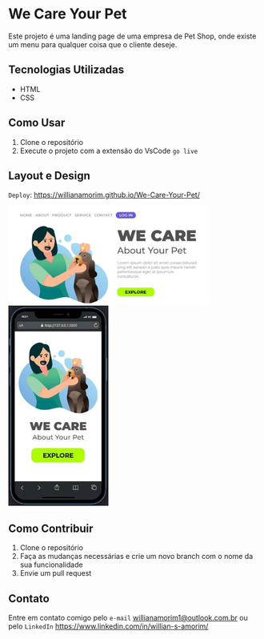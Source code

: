 # We Care Your Pet

Este projeto é uma landing page de uma empresa de Pet Shop, onde existe um menu para qualquer coisa que o cliente deseje. 

## Tecnologias Utilizadas

- HTML
- CSS

## Como Usar

1. Clone o repositório
2. Execute o projeto com a extensão do VsCode `go live`

## Layout e Design
`Deploy`: https://willianamorim.github.io/We-Care-Your-Pet/

<img width="400px" src="./images/imgWeb.jpeg">
<img width="200px" height="400px" src="./images/imgMobile.jpeg">

## Como Contribuir

1. Clone o repositório
2. Faça as mudanças necessárias e crie um novo branch com o nome da sua funcionalidade
4. Envie um pull request

## Contato

Entre em contato comigo pelo `e-mail` willianamorim1@outlook.com.br ou pelo `LinkedIn` https://www.linkedin.com/in/willian-s-amorim/